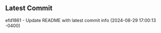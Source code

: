 
## Latest Commit
efd1861 - Update README with latest commit info (2024-08-29 17:00:13 -0400) <Yunxi-Zhou>
